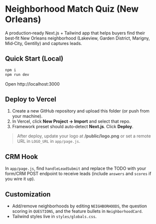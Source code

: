# Neighborhood Match Quiz (New Orleans)

A production‑ready Next.js + Tailwind app that helps buyers find their best‑fit New Orleans neighborhood (Lakeview, Garden District, Marigny, Mid‑City, Gentilly) and captures leads.

## Quick Start (Local)
```bash
npm i
npm run dev
```
Open http://localhost:3000

## Deploy to Vercel
1. Create a new GitHub repository and upload this folder (or push from your machine).
2. In Vercel, click **New Project → Import** and select that repo.
3. Framework preset should auto‑detect **Next.js**. Click **Deploy**.

> After deploy, update your logo at **/public/logo.png** or set a remote URL in `LOGO_URL` in `app/page.js`.

## CRM Hook
In `app/page.js`, find `handleLeadSubmit` and replace the TODO with your form/CRM POST endpoint to receive leads (include `answers` and `scores` if you wire it up).

## Customization
- Add/remove neighborhoods by editing `NEIGHBORHOODS`, the question scoring in `QUESTIONS`, and the feature bullets in `NeighborhoodCard`.
- Tailwind styles live in `styles/globals.css`.
